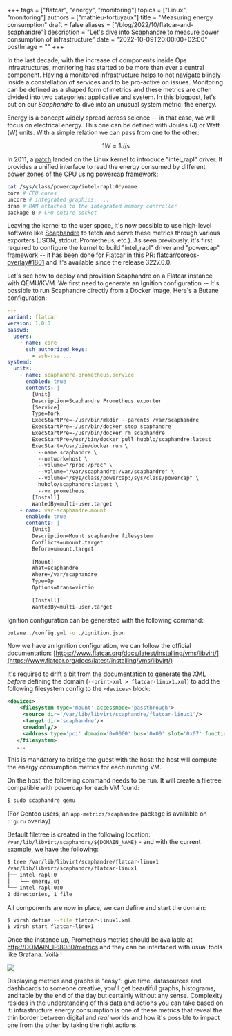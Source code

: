 +++
tags = ["flatcar", "energy", "monitoring"]
topics = ["Linux", "monitoring"]
authors = ["mathieu-tortuyaux"]
title = "Measuring energy consumption"
draft = false
aliases = ["/blog/2022/10/flatcar-and-scaphandre"]
description = "Let's dive into Scaphandre to measure power consumption of infrastructure"
date = "2022-10-09T20:00:00+02:00"
postImage = ""
+++

In the last decade, with the increase of components inside Ops
infrastructures, monitoring has started to be more than ever a central
component. Having a monitored infrastructure helps to not navigate
blindly inside a constellation of services and to be pro-active on
issues. Monitoring can be defined as a shaped form of metrics and these
metrics are often divided into two categories: applicative and system.
In this blogpost, let's put on our *Scaphandre* to dive into an unusual
system metric: the energy.

Energy is a concept widely spread across science -- in that case, we
will focus on electrical energy. This one can be defined with Joules (J)
or Watt (W) units. With a simple relation we can pass from one to the
other:

$$ 1 W = 1 J / s $$

In 2011, a [patch](https://lwn.net/Articles/444887/) landed on the Linux
kernel to introduce "intel_rapl" driver. It provides a unified interface
to read the energy consumed by different [power
zones](https://helda.helsinki.fi/bitstream/handle/10138/321707/RAPL_in_Action_Experiences_in_Using_RAPL_for_Power_Measurements.pd)
of the CPU using powercap framework:

```bash
cat /sys/class/powercap/intel-rapl:0*/name
core # CPU cores
uncore # integrated graphics, ...
dram # RAM attached to the integrated memory controller
package-0 # CPU entire socket
```

Leaving the kernel to the user space, it's now possible to use
high-level software like
[Scaphandre](https://github.com/hubblo-org/scaphandre) to fetch and
serve these metrics through various exporters (JSON, stdout, Prometheus,
etc.).
As seen previously, it's first required to configure the kernel to build
"intel_rapl" driver and "powercap" framework -- it has been done for
Flatcar in this PR:
[flatcar/coreos-overlay#1801](https://github.com/flatcar-linux/coreos-overlay/pull/1801)
and it's available since the release 3227.0.0.

Let's see how to deploy and provision Scaphandre on a Flatcar instance
with QEMU/KVM. We first need to generate an Ignition configuration --
It's possible to run Scaphandre directly from a Docker image. Here's a
Butane configuration:

```yaml
---
variant: flatcar
version: 1.0.0
passwd:
  users:
    - name: core
      ssh_authorized_keys:
        - ssh-rsa ...
systemd:
  units:
    - name: scaphandre-prometheus.service
      enabled: true
      contents: |
        [Unit]
        Description=Scaphandre Prometheus exporter
        [Service]
        Type=fork
        ExecStartPre=-/usr/bin/mkdir --parents /var/scaphandre
        ExecStartPre=-/usr/bin/docker stop scaphandre
        ExecStartPre=-/usr/bin/docker rm scaphandre
        ExecStartPre=/usr/bin/docker pull hubblo/scaphandre:latest
        ExecStart=/usr/bin/docker run \
          --name scaphandre \
          --network=host \
          --volume="/proc:/proc" \
          --volume="/var/scaphandre:/var/scaphandre" \
          --volume="/sys/class/powercap:/sys/class/powercap" \
          hubblo/scaphandre:latest \
          --vm prometheus
        [Install]
        WantedBy=multi-user.target
    - name: var-scaphandre.mount
      enabled: true
      contents: |
        [Unit]
        Description=Mount scaphandre filesystem
        Conflicts=umount.target
        Before=umount.target
        
        [Mount]
        What=scaphandre
        Where=/var/scaphandre
        Type=9p
        Options=trans=virtio
        
        [Install]
        WantedBy=multi-user.target
```

Ignition configuration can be generated with the following command:

```bash
butane ./config.yml -o ./ignition.json
```

Now we have an Ignition configuration, we can follow the official
documentation: [https://www.flatcar.org/docs/latest/installing/vms/libvirt/](https://www.flatcar.org/docs/latest/installing/vms/libvirt/)

It's required to drift a bit from the documentation to generate the XML
*before* defining the domain (`--print-xml > flatcar-linux1.xml`) to
add the following filesystem config to the `<devices>` block:

```xml
<devices>
    <filesystem type='mount' accessmode='passthrough'>
     <source dir='/var/lib/libvirt/scaphandre/flatcar-linux1'/>
     <target dir='scaphandre'/>
     <readonly/>
     <address type='pci' domain='0x0000' bus='0x00' slot='0x07' function='0x0'/>
   </filesystem>
   ...
```

This is mandatory to bridge the guest with the host: the host will
compute the energy consumption metrics for each running VM.

On the host, the following command needs to be run. It will create a
filetree compatible with powercap for each VM found:

```bash
$ sudo scaphandre qemu
```

(For Gentoo users, an `app-metrics/scaphandre` package is available on
`::guru` overlay)

Default filetree is created in the following location:
`/var/lib/libvirt/scaphandre/${DOMAIN_NAME}` - and with the current
example, we have the following:

```bash
$ tree /var/lib/libvirt/scaphandre/flatcar-linux1
/var/lib/libvirt/scaphandre/flatcar-linux1
├── intel-rapl:0
│   └── energy_uj
└── intel-rapl:0:0
2 directories, 1 file
```

All components are now in place, we can define and start the domain:

```bash
$ virsh define --file flatcar-linux1.xml
$ virsh start flatcar-linux1
```

Once the instance up, Prometheus metrics should be available at
<http://DOMAIN_IP:8080/metrics> and they can be interfaced with usual
tools like Grafana. Voilà !

![](/media/scaphandre-2022/grafana.png)

Displaying metrics and graphs is "easy": give time, datasources and
dashboards to someone creative, you'll get beautiful graphs, histograms,
and table by the end of the day but certainly without any sense.
Complexity resides in the understanding of this data and actions you can
take based on it: infrastructure energy consumption is one of these
metrics that reveal the thin border between digital and *real* worlds
and how it's possible to impact one from the other by taking the right
actions.
